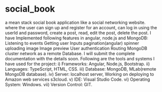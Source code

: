 # social_book
a mean stack social book application like a social networking website. where the user can sign up and register for an account, can log in using the userId and password, create a post, read, edit the post, delete the post. I have Implemented following features in angular, node.js and MongoDB:    Listening to events Getting user Inputs pagination(angular) spinner uploading image Image preview  User authentication Routing MongoDB cluster network as a remote Database. I will submit the complete documentation with the details soon.  Following are the tools and systems I have used for the project:   i)                 Frameworks:            Angular, Node.js, Bootstrap.  ii)               Languages:                TypeScript, HTML, CSS.  iii)              Database:                  MongoDB, MLab(remote MongoDB database).  iv)              Server:                       localhost server, Working on deploying to Amazon web services s3cloud.   v)               IDE:                            Visual Studio Code.  vi)              Operating System:    Windows.  vii)            Version Control:        GIT.
